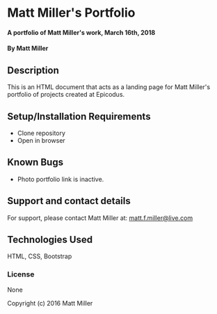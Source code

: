 # Matt Miller's Portfolio

#### A portfolio of Matt Miller's work, March 16th, 2018

#### By Matt Miller

## Description

This is an HTML document that acts as a landing page for Matt Miller's portfolio of projects created at Epicodus.

## Setup/Installation Requirements

* Clone repository
* Open in browser


## Known Bugs

* Photo portfolio link is inactive.

## Support and contact details

For support, please contact Matt Miller at: matt.f.miller@live.com

## Technologies Used

HTML, CSS, Bootstrap

### License

None

Copyright (c) 2016 Matt Miller
